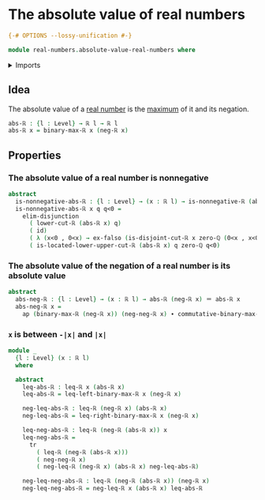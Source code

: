 # The absolute value of real numbers

```agda
{-# OPTIONS --lossy-unification #-}

module real-numbers.absolute-value-real-numbers where
```

<details><summary>Imports</summary>

```agda
open import elementary-number-theory.rational-numbers

open import foundation.action-on-identifications-functions
open import foundation.dependent-pair-types
open import foundation.disjunction
open import foundation.universe-levels
open import foundation.function-types
open import foundation.empty-types
open import foundation.identity-types
open import foundation.transport-along-identifications

open import real-numbers.dedekind-real-numbers
open import real-numbers.inequality-real-numbers
open import real-numbers.maximum-real-numbers
open import real-numbers.negation-real-numbers
open import real-numbers.nonnegative-real-numbers
```

</details>

## Idea

The absolute value of a [real number](real-numbers.dedekind-real-numbers.md) is
the [maximum](real-numbers.maximum-real-numbers.md) of it and its negation.

```agda
abs-ℝ : {l : Level} → ℝ l → ℝ l
abs-ℝ x = binary-max-ℝ x (neg-ℝ x)
```

## Properties

### The absolute value of a real number is nonnegative

```agda
abstract
  is-nonnegative-abs-ℝ : {l : Level} → (x : ℝ l) → is-nonnegative-ℝ (abs-ℝ x)
  is-nonnegative-abs-ℝ x q q<0 =
    elim-disjunction
      ( lower-cut-ℝ (abs-ℝ x) q)
      ( id)
      ( λ (x<0 , 0<x) → ex-falso (is-disjoint-cut-ℝ x zero-ℚ (0<x , x<0)))
      ( is-located-lower-upper-cut-ℝ (abs-ℝ x) q zero-ℚ q<0)
```

### The absolute value of the negation of a real number is its absolute value

```agda
abstract
  abs-neg-ℝ : {l : Level} → (x : ℝ l) → abs-ℝ (neg-ℝ x) ＝ abs-ℝ x
  abs-neg-ℝ x =
    ap (binary-max-ℝ (neg-ℝ x)) (neg-neg-ℝ x) ∙ commutative-binary-max-ℝ _ _
```

### `x` is between `-|x|` and `|x|`

```agda
module _
  {l : Level} (x : ℝ l)
  where

  abstract
    leq-abs-ℝ : leq-ℝ x (abs-ℝ x)
    leq-abs-ℝ = leq-left-binary-max-ℝ x (neg-ℝ x)

    neg-leq-abs-ℝ : leq-ℝ (neg-ℝ x) (abs-ℝ x)
    neg-leq-abs-ℝ = leq-right-binary-max-ℝ x (neg-ℝ x)

    leq-neg-abs-ℝ : leq-ℝ (neg-ℝ (abs-ℝ x)) x
    leq-neg-abs-ℝ =
      tr
        ( leq-ℝ (neg-ℝ (abs-ℝ x)))
        ( neg-neg-ℝ x)
        ( neg-leq-ℝ (neg-ℝ x) (abs-ℝ x) neg-leq-abs-ℝ)

    neg-leq-neg-abs-ℝ : leq-ℝ (neg-ℝ (abs-ℝ x)) (neg-ℝ x)
    neg-leq-neg-abs-ℝ = neg-leq-ℝ x (abs-ℝ x) leq-abs-ℝ
```
